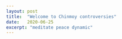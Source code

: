 ```yaml
---
layout: post
title:  "Welcome to Chinmoy controversies"
date:   2020-06-25
excerpt: "meditate peace dynamic"
---
```

